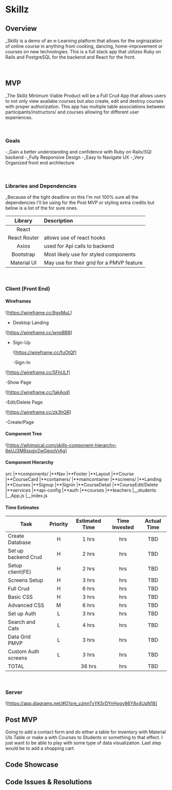 # Skillz

## Overview

\_Skillz is a demo of an e-Learning platform that allows for the orginazation of online course in anything from cooking, dancing, home-improvement or courses on new technologies. This is a full stack app that utilizes Ruby on Rails and PostgreSQL for the backend and React for the front.

<br>

## MVP

\_The Skillz Minimum Viable Product will be a Full Crud App that allows users to not only view availabe courses but also create, edit and destroy courses with proper authorization. This app has multiple table associations between participants/instructors/ and courses allowing for different user experiences.

<br>

### Goals

-\_Gain a better understanding and confidence with Ruby on Rails/SQl backend
-\_Fully Responsive Design
-\_Easy to Navigate UX
-\_Very Organized front end architecture

<br>

### Libraries and Dependencies

\_Because of the tight deadline on this I'm not 100% sure all the dependencies I'll be using for the Post MVP or styling extra credits but below is a list of the for sure ones.

|   Library    | Description                               |
| :----------: | :---------------------------------------- |
|    React     |
| React Router | allows use of react hooks                 |
|    Axios     | used for Api calls to backend             |
|  Bootstrap   | Most likely use for styled components     |
| Material UI  | May use for their grid for a PMVP feature |

<br>

### Client (Front End)

#### Wireframes

![https://wireframe.cc/8gvMuL]

- Desktop Landing

![https://wireframe.cc/wnpBB8]

- Sign-Up

  ![https://wireframe.cc/fuOtQf]

  -Sign-In

![https://wireframe.cc/5FhULf]

-Show Page

![https://wireframe.cc/1akAod]

-Edit/Delete Page

![https://wireframe.cc/zk3hQR]

-Create/Page

#### Component Tree

![https://whimsical.com/skills-component-hierarchy-6eUJ3M6ssqjv2wGeooVrAg]

#### Component Hierarchy

src
|**components/
|**Nav
|**Footer
|**Layout
|**Course
|**CourseCard
|**containers/
|**maincontainer
|**screens/
|**Landing
|**Courses
|**Signup
|**Signin
|**CourseDetail
|**CourseEdit/Delete
|**services
|**api-config
|**auth
|**courses
|**teachers
|\_\_students
|\_\_App.js
|\_\_index.js

#### Time Estimates

| Task                | Priority | Estimated Time | Time Invested | Actual Time |
| ------------------- | :------: | :------------: | :-----------: | :---------: |
| Create Database     |    H     |     1 hrs      |      hrs      |     TBD     |
| Set up backend Crud |    H     |     2 hrs      |      hrs      |     TBD     |
| Setup client(FE)    |    H     |     2 hrs      |      hrs      |     TBD     |
| Screens Setup       |    H     |     3 hrs      |      hrs      |     TBD     |
| Full Crud           |    H     |     6 hrs      |      hrs      |     TBD     |
| Basic CSS           |    H     |     3 hrs      |      hrs      |     TBD     |
| Advanced CSS        |    M     |     6 hrs      |      hrs      |     TBD     |
| Set up Auth         |    L     |     3 hrs      |      hrs      |     TBD     |
| Search and Cats     |    L     |     4 hrs      |      hrs      |     TBD     |
| Data Grid PMVP      |    L     |     3 hrs      |      hrs      |     TBD     |
| Custom Auth screens |    L     |     3 hrs      |      hrs      |     TBD     |
| TOTAL               |          |     36 hrs     |      hrs      |     TBD     |

<br>

### Server

![https://app.diagrams.net/#G1sre_vJmnTvYK5rDYnHogy86Y8x4UpN18]
<br>

## Post MVP

Going to add a contact form and do either a table for inventory with Material UIs Table or make a with Courses to Students or something to that effect. I just want to be able to play with some type of data visualization. Last step would be to add a shopping cart.

## Code Showcase

## Code Issues & Resolutions

